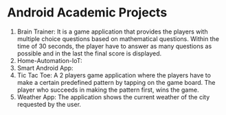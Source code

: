 # Android Academic Projects

1. Brain Trainer: It is a game application that provides the players with multiple choice questions based on mathematical questions. Within the time of 30 seconds, the player have to answer as many questions as possible and in the last the final score is displayed. 
2. Home-Automation-IoT:
3. Smart Android App: 
4. Tic Tac Toe: A 2 players game application where the players have to make a certain predefined pattern by tapping on the game board. The player who succeeds in making the pattern first, wins the game.
5. Weather App: The application shows the current weather of the city requested by the user.
